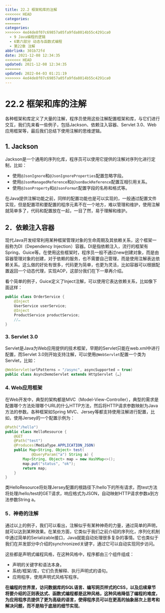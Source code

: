 ```yaml
---
title: 22.2 框架和库的注解
<<<<<<< HEAD
categories:
=======
categories: 
>>>>>>> 4ed4de8f07c69857a05fa9fda8014b55c4291ca0
  - 9 Java编程的逻辑
  - 6第六部分 动态与函数式编程
  - 第22章 注解
abbrlink: 301b72fd
date: 2021-12-08 12:34:35
<<<<<<< HEAD
updated: 2021-12-08 12:34:35
=======
updated: 2022-04-03 01:21:19
>>>>>>> 4ed4de8f07c69857a05fa9fda8014b55c4291ca0
---
```

# 22.2 框架和库的注解
各种框架和库定义了大量的注解，程序员使用这些注解配置框架和库，与它们进行交互，我们先来看一些例子，包括Jackson、依赖注入容器、Servlet 3.0、Web应用框架等，最后我们总结下使用注解的思维逻辑。

## 1. Jackson
Jackson是一个通用的序列化库，程序员可以使用它提供的注解对序列化进行定制，比如：
- 使用`@JsonIgnore`和`@JsonIgnoreProperties`配置忽略字段。
- 使用`@JsonManagedReference`和`@JsonBackReference`配置互相引用关系。
- 使用`@JsonProperty`和`@JsonFormat`配置字段的名称和格式等。

在Java提供注解功能之前，同样的配置功能也是可以实现的，一般通过配置文件实现，但是配置项和要配置的程序元素不在一个地方，难以管理和维护，使用注解就简单多了，代码和配置放在一起，一目了然，易于理解和维护。

## 2．依赖注入容器
现代Java开发经常利用某种框架管理对象的生命周期及其依赖关系，这个框架一般称为DI（Dependency Injection）容器。DI是指依赖注入，流行的框架有Spring、Guice等。在使用这些框架时，程序员一般不通过new创建对象，而是由容器管理对象的创建，对于依赖的服务，也不需要自己管理，而是使用注解表达依赖关系。这么做的好处有很多，代码更为简单，也更为灵活，比如容器可以根据配置返回一个动态代理，实现AOP，这部分我们在下一章再介绍。

看个简单的例子，Guice定义了Inject注解，可以使用它表达依赖关系，比如像下面这样：

```java
public class OrderService {
    @Inject
    UserService userService;
    @Inject
    ProductService productService;
    //…
}
```

### 3. Servlet 3.0
Servlet是Java为Web应用提供的技术框架，早期的Servlet只能在web.xml中进行配置，而Servlet 3.0则开始支持注解，可以使用`@WebServlet`配置一个类为Servlet，比如：

```java
@WebServlet(urlPatterns = "/async", asyncSupported = true)
public class AsyncDemoServlet extends HttpServlet {…}
```

### 4. Web应用框架
在Web开发中，典型的架构都是MVC（Model-View-Controller），典型的需求是配置哪个方法处理哪个URL的什么HTTP方法，然后将HTTP请求参数映射为Java方法的参数。各种框架如Spring MVC、Jersey等都支持使用注解进行配置，比如，使用Jersey的一个配置示例为：

```java
@Path("/hello")
public class HelloResource {
    @GET
    @Path("test")
    @Produces(MediaType.APPLICATION_JSON)
    public Map<String, Object> test(
            @QueryParam("a") String a) {
        Map<String, Object> map = new HashMap<>();
        map.put("status", "ok");
        return map;
    }
}
```

类HelloResource将处理Jersey配置的根路径下/hello下的所有请求，而test方法将处理/hello/test的GET请求，响应格式为JSON，自动映射HTTP请求参数a到方法参数String a。

### 5．神奇的注解
通过以上的例子，我们可以看出，注解似乎有某种神奇的力量，通过简单的声明，就可以达到某种效果。在某些方面，它类似于我们之前介绍的序列化，序列化机制中通过简单的Serializable接口，Java就能自动处理很多复杂的事情。它也类似于我们在并发部分中介绍的synchronized关键字，通过它可以自动实现同步访问。

这些都是声明式编程风格，在这种风格中，程序都由三个组件组成：
- 声明的关键字和语法本身。
- 系统/框架/库，它们负责解释、执行声明式的语句。
- 应用程序，使用声明式风格写程序。

**在编程的世界里，访问数据库的SQL语言、编写网页样式的CSS，以及后续章节将要介绍的正则表达式、函数式编程都是这种风格，这种风格降低了编程的难度，为应用程序员提供了更为高级的语言，使得程序员可以在更高的抽象层次上思考和解决问题，而不是陷于底层的细节实现**。
